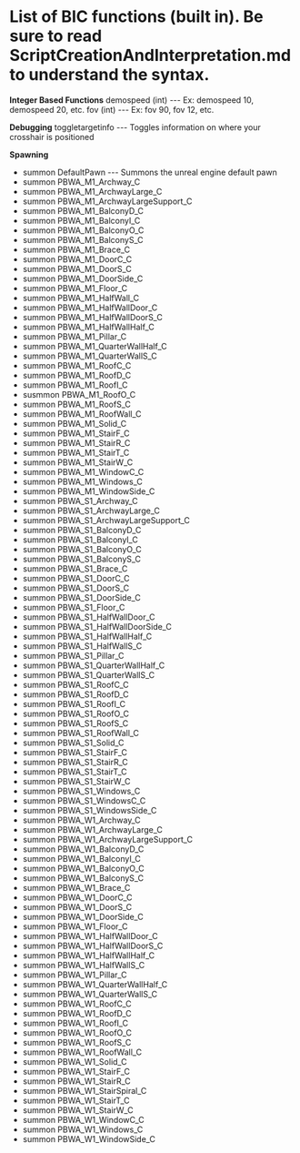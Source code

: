 # List of BIC functions (built in). Be sure to read ScriptCreationAndInterpretation.md to understand the syntax.

**Integer Based Functions**
demospeed (int) --- Ex: demospeed 10, demospeed 20, etc.
fov (int) --- Ex: fov 90, fov 12, etc.

**Debugging**
toggletargetinfo --- Toggles information on where your crosshair is positioned

**Spawning**
- summon DefaultPawn --- Summons the unreal engine default pawn
- summon PBWA_M1_Archway_C
- summon PBWA_M1_ArchwayLarge_C
- summon PBWA_M1_ArchwayLargeSupport_C
- summon PBWA_M1_BalconyD_C
- summon PBWA_M1_BalconyI_C
- summon PBWA_M1_BalconyO_C
- summon PBWA_M1_BalconyS_C
- summon PBWA_M1_Brace_C
- summon PBWA_M1_DoorC_C
- summon PBWA_M1_DoorS_C
- summon PBWA_M1_DoorSide_C
- summon PBWA_M1_Floor_C
- summon PBWA_M1_HalfWall_C
- summon PBWA_M1_HalfWallDoor_C
- summon PBWA_M1_HalfWallDoorS_C
- summon PBWA_M1_HalfWallHalf_C
- summon PBWA_M1_Pillar_C
- summon PBWA_M1_QuarterWallHalf_C
- summon PBWA_M1_QuarterWallS_C
- summon PBWA_M1_RoofC_C
- summon PBWA_M1_RoofD_C
- summon PBWA_M1_RoofI_C
- susmmon PBWA_M1_RoofO_C
- summon PBWA_M1_RoofS_C
- summon PBWA_M1_RoofWall_C
- summon PBWA_M1_Solid_C
- summon PBWA_M1_StairF_C
- summon PBWA_M1_StairR_C
- summon PBWA_M1_StairT_C
- summon PBWA_M1_StairW_C
- summon PBWA_M1_WindowC_C
- summon PBWA_M1_Windows_C
- summon PBWA_M1_WindowSide_C
- summon PBWA_S1_Archway_C
- summon PBWA_S1_ArchwayLarge_C
- summon PBWA_S1_ArchwayLargeSupport_C
- summon PBWA_S1_BalconyD_C
- summon PBWA_S1_BalconyI_C
- summon PBWA_S1_BalconyO_C
- summon PBWA_S1_BalconyS_C
- summon PBWA_S1_Brace_C
- summon PBWA_S1_DoorC_C
- summon PBWA_S1_DoorS_C
- summon PBWA_S1_DoorSide_C
- summon PBWA_S1_Floor_C
- summon PBWA_S1_HalfWallDoor_C
- summon PBWA_S1_HalfWallDoorSide_C
- summon PBWA_S1_HalfWallHalf_C
- summon PBWA_S1_HalfWallS_C
- summon PBWA_S1_Pillar_C
- summon PBWA_S1_QuarterWallHalf_C
- summon PBWA_S1_QuarterWallS_C
- summon PBWA_S1_RoofC_C
- summon PBWA_S1_RoofD_C
- summon PBWA_S1_RoofI_C
- summon PBWA_S1_RoofO_C
- summon PBWA_S1_RoofS_C
- summon PBWA_S1_RoofWall_C
- summon PBWA_S1_Solid_C
- summon PBWA_S1_StairF_C
- summon PBWA_S1_StairR_C
- summon PBWA_S1_StairT_C
- summon PBWA_S1_StairW_C
- summon PBWA_S1_Windows_C
- summon PBWA_S1_WindowsC_C
- summon PBWA_S1_WindowsSide_C
- summon PBWA_W1_Archway_C
- summon PBWA_W1_ArchwayLarge_C
- summon PBWA_W1_ArchwayLargeSupport_C
- summon PBWA_W1_BalconyD_C
- summon PBWA_W1_BalconyI_C
- summon PBWA_W1_BalconyO_C
- summon PBWA_W1_BalconyS_C
- summon PBWA_W1_Brace_C
- summon PBWA_W1_DoorC_C
- summon PBWA_W1_DoorS_C
- summon PBWA_W1_DoorSide_C
- summon PBWA_W1_Floor_C
- summon PBWA_W1_HalfWallDoor_C
- summon PBWA_W1_HalfWallDoorS_C
- summon PBWA_W1_HalfWallHalf_C
- summon PBWA_W1_HalfWallS_C
- summon PBWA_W1_Pillar_C
- summon PBWA_W1_QuarterWallHalf_C
- summon PBWA_W1_QuarterWallS_C
- summon PBWA_W1_RoofC_C
- summon PBWA_W1_RoofD_C
- summon PBWA_W1_RoofI_C
- summon PBWA_W1_RoofO_C
- summon PBWA_W1_RoofS_C
- summon PBWA_W1_RoofWall_C
- summon PBWA_W1_Solid_C
- summon PBWA_W1_StairF_C
- summon PBWA_W1_StairR_C
- summon PBWA_W1_StairSpiral_C
- summon PBWA_W1_StairT_C
- summon PBWA_W1_StairW_C
- summon PBWA_W1_WindowC_C
- summon PBWA_W1_Windows_C
- summon PBWA_W1_WindowSide_C
